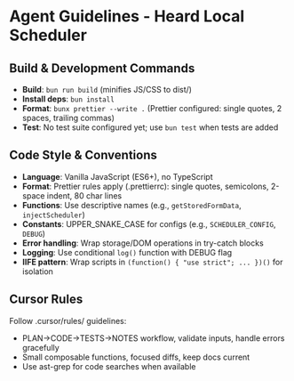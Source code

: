 # Agent Guidelines - Heard Local Scheduler

## Build & Development Commands
- **Build**: `bun run build` (minifies JS/CSS to dist/)
- **Install deps**: `bun install`
- **Format**: `bunx prettier --write .` (Prettier configured: single quotes, 2 spaces, trailing commas)
- **Test**: No test suite configured yet; use `bun test` when tests are added

## Code Style & Conventions
- **Language**: Vanilla JavaScript (ES6+), no TypeScript
- **Format**: Prettier rules apply (.prettierrc): single quotes, semicolons, 2-space indent, 80 char lines
- **Functions**: Use descriptive names (e.g., `getStoredFormData`, `injectScheduler`)
- **Constants**: UPPER_SNAKE_CASE for configs (e.g., `SCHEDULER_CONFIG`, `DEBUG`)
- **Error handling**: Wrap storage/DOM operations in try-catch blocks
- **Logging**: Use conditional `log()` function with DEBUG flag
- **IIFE pattern**: Wrap scripts in `(function() { "use strict"; ... })()` for isolation

## Cursor Rules
Follow .cursor/rules/ guidelines:
- PLAN→CODE→TESTS→NOTES workflow, validate inputs, handle errors gracefully
- Small composable functions, focused diffs, keep docs current
- Use ast-grep for code searches when available